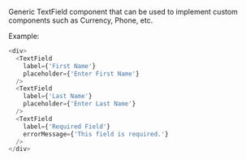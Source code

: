 Generic TextField component that can be used to implement custom components such as Currency, Phone, etc.

Example:
```js
<div>
  <TextField
    label={'First Name'}
    placeholder={'Enter First Name'}
  />
  <TextField
    label={'Last Name'}
    placeholder={'Enter Last Name'}
  />
  <TextField
    label={'Required Field'}
    errorMessage={'This field is required.'}
  />
</div>
```